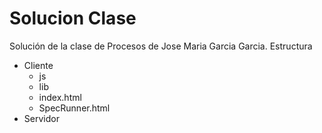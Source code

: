 # Solucion Clase
Solución de la clase de Procesos de Jose Maria Garcia Garcia.
 Estructura
 * Cliente
    * js
    * lib
    * index.html
    * SpecRunner.html
 * Servidor
